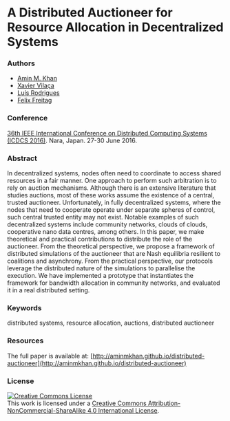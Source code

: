 
A Distributed Auctioneer for Resource Allocation in Decentralized Systems
================================

### Authors

* [Amin M. Khan](http://aminmkhan.com/)
* [Xavier Vilaça](http://homepages.gsd.inesc-id.pt/~xvilaca/)
* [Luís Rodrigues](http://www.gsd.inesc-id.pt/~ler/)
* [Felix Freitag](http://people.ac.upc.edu/felix/)

### Conference
[36th IEEE International Conference on Distributed Computing Systems (ICDCS 2016)](http://www-higashi.ist.osaka-u.ac.jp/icdcs2016/). Nara, Japan. 27-30 June 2016.

### Abstract
In decentralized systems, nodes often need to coordinate to access shared resources in a fair manner. One approach to perform such arbitration is to rely on auction mechanisms. Although there is an extensive literature that studies auctions, most of these works assume the existence of a central, trusted auctioneer. Unfortunately, in fully decentralized systems, where the nodes that need to cooperate operate under separate spheres of control, such central trusted entity may not exist. Notable examples of such decentralized systems include community networks, clouds of clouds, cooperative nano data centres, among others. In this paper, we make theoretical and practical contributions to distribute the role of the auctioneer. From the theoretical perspective, we propose a framework of distributed simulations of the auctioneer that are Nash equilibria resilient to coalitions and asynchrony. From the practical perspective, our protocols leverage the distributed nature of the simulations to parallelise the execution. We have implemented a prototype that instantiates the framework for bandwidth allocation in community networks, and evaluated it in a real distributed setting.

### Keywords
distributed systems, resource allocation, auctions, distributed auctioneer

### Resources
The full paper is available at: [http://aminmkhan.github.io/distributed-auctioneer](http://aminmkhan.github.io/distributed-auctioneer)

### License
[![Creative Commons License](https://i.creativecommons.org/l/by-nc-sa/4.0/88x31.png)](http://creativecommons.org/licenses/by-nc-sa/4.0/)  
This work is licensed under a [Creative Commons Attribution-NonCommercial-ShareAlike 4.0 International License](http://creativecommons.org/licenses/by-nc-sa/4.0/).



